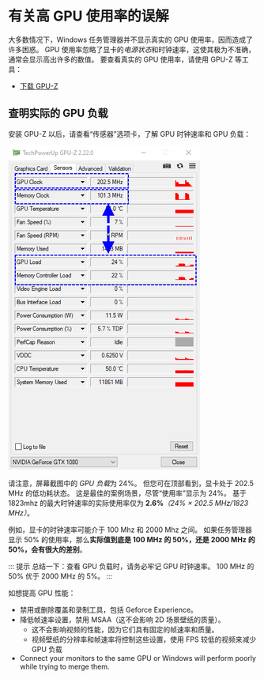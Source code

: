 # 有关高 GPU 使用率的误解

大多数情况下，Windows 任务管理器并不显示真实的 GPU 使用率，因而造成了许多困惑。 GPU 使用率忽略了显卡的*电源状态*和时钟速率，这使其极为不准确，通常会显示高出许多的数值。 要查看真实的 GPU 使用率，请使用 GPU-Z 等工具：

* [下载 GPU-Z](https://www.techpowerup.com/gpuz/)

## 查明实际的 GPU 负载

安装 GPU-Z 以后，请查看“传感器”选项卡，了解 GPU 时钟速率和 GPU 负载：

![Real GPU usage](./gpuz.png)

请注意，屏幕截图中的 *GPU 负载*为 24%。 但您可在顶部看到，显卡处于 202.5 MHz 的低功耗状态。 这是最佳的案例场景，尽管“使用率”显示为 24%。 基于 1823mhz 的最大时钟速率的实际使用率仅为 **2.6%***（24% × 202.5 MHz/1823 MHz）*。

例如，显卡的时钟速率可能介于 100 Mhz 和 2000 Mhz 之间。 如果任务管理器显示 50% 的使用率，那么**实际值到底是 100 MHz 的 50%，还是 2000 MHz 的 50%，会有很大的差别**。

::: 提示 总结一下：查看 GPU 负载时，请务必牢记 GPU 时钟速率。 100 MHz 的 50% 优于 2000 MHz 的 5%。 :::

如想提高 GPU 性能：

* 禁用或删除覆盖和录制工具，包括 Geforce Experience。
* 降低帧速率设置，禁用 MSAA（这不会影响 2D 场景壁纸的质量）。
    * 这不会影响视频的性能，因为它们具有固定的帧速率和质量。
    * 视频壁纸的分辨率和帧速率将控制这些设置，使用 FPS 较低的视频来减少 GPU 负载
* Connect your monitors to the same GPU or Windows will perform poorly while trying to merge them.